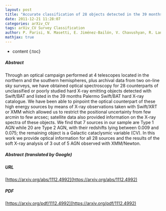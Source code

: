 ```yaml
---
layout: post
title: "Accurate classification of 28 objects detected in the 39 months Palermo Swift/BAT hard X-ray catalogue"
date: 2011-12-21 11:28:07
categories: arXiv_CV
tags: arXiv_CV Survey Classification
author: P. Parisi, N. Masetti, E. Jiménez-Bailón, V. Chavushyan, R. Landi, A. Malizia, E. Palazzi, L. Bassani, A. Bazzano, A. J. Bird, G. Galaz, D. Minniti, L. Morelli, M. Schiavone, P. Ubertini
mathjax: true
---
```


* content
{:toc}

##### Abstract
Through an optical campaign performed at 4 telescopes located in the northern and the southern hemispheres, plus archival data from two on-line sky surveys, we have obtained optical spectroscopy for 28 counterparts of unclassified or poorly studied hard X-ray emitting objects detected with Swift/BAT and listed in the 39 months Palermo Swift/BAT hard X-ray catalogue. We have been able to pinpoint the optical counterpart of these high energy sources by means of X-ray observations taken with Swift/XRT or XMM which allowed us to restrict the positional uncertainty from few arcmin to few arcsec; satellite data also provided information on the X-ray spectra of these objects. We find that 7 sources in our sample are Type 1 AGN while 20 are Type 2 AGN, with their redshifts lying between 0.009 and 0.075; the remaining object is a Galactic cataclysmic variable (CV). In this work we provide optical information for all 28 sources and the results of the soft X-ray analysis of 3 out of 5 AGN observed with XMM/Newton.

##### Abstract (translated by Google)


##### URL
[https://arxiv.org/abs/1112.4992](https://arxiv.org/abs/1112.4992)

##### PDF
[https://arxiv.org/pdf/1112.4992](https://arxiv.org/pdf/1112.4992)

